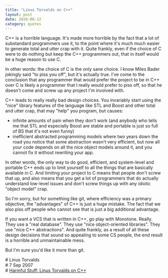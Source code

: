 ```yaml
---
title: "Linus Torvalds on C++"
layout: post
date: 2020-06-12
category: quotes
---
```


C++ is a horrible language. It's made more horrible by the fact that a lot of substandard programmers use it, to the point where it's much much  easier to generate total and utter crap with it. Quite frankly, even if the choice of C were to do nothing but keep the C++ programmers out, that in itself would be a huge reason to use C.

In other words: the choice of C is the only sane choice. I know Miles Bader jokingly said "to piss you off", but it's actually true. I've come to the conclusion that any programmer that would prefer the project to be in C++ over C is likely a programmer that I really would prefer to piss off, so that he doesn't come and screw up any project I'm involved with.

C++ leads to really really bad design choices. You invariably start using the "nice" library features of the language like STL and Boost and other total and utter crap, that may "help" you program, but causes:

- infinite amounts of pain when they don't work (and anybody who tells me that STL and especially Boost are stable and portable is just so full of BS that it's not even funny)
- inefficient abstracted programming models where two years down the road you notice that some abstraction wasn't very efficient, but now all your code depends on all the nice object models around it, and you cannot fix it without rewriting your app.

In other words, the only way to do good, efficient, and system-level and portable C++ ends up to limit yourself to all the things that are basically available in C. And limiting your project to C means that people don't screw that up, and also means that you get a lot of programmers that do actually understand low-level issues and don't screw things up with any idiotic "object model" crap.

So I'm sorry, but for something like git, where efficiency was a primary objective, the "advantages" of C++ is just a huge mistake. The fact that we also piss off people who cannot see that is just a big additional advantage.

If you want a VCS that is written in C++, go play with Monotone. Really. They use a "real database". They use "nice object-oriented libraries". They use "nice C++ abstractions". And quite frankly, as a result of all these design decisions that sound so appealing to some CS people, the end result is a horrible and unmaintainable mess.
  
But I'm sure you'd like it more than git.

\# Linus Torvalds\
\# 7 Sep 2007\
\# [Harmful Stuff: Linus Torvalds on C++](http://harmful.cat-v.org/software/c++/linus)
